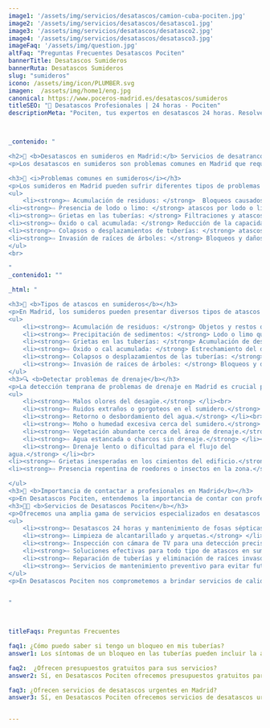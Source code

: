 ```yaml
---
image1: '/assets/img/servicios/desatascos/camion-cuba-pociten.jpg'
image2: '/assets/img/servicios/desatascos/desatasco1.jpg'
image3: '/assets/img/servicios/desatascos/desatasco2.jpg'
image4: '/assets/img/servicios/desatascos/desatasco3.jpg'
imageFaq: '/assets/img/question.jpg'
altFaq: "Preguntas Frecuentes Desatascos Pociten"
bannerTitle: Desatascos Sumideros
bannerRuta: Desatascos Sumideros
slug: "sumideros"
icono: /assets/img/icon/PLUMBER.svg
imagen:  /assets/img/home1/eng.jpg
canonical: https://www.poceros-madrid.es/desatascos/sumideros
titleSEO: "🌟 Desatascos Profesionales | 24 horas - Pociten"
descriptionMeta: "Pociten, tus expertos en desatascos 24 horas. Resolvemos problemas de forma rápida y eficiente en desagües y sumideros. Llámanos al 647 37 67 82 📱."



_contenido: "

<h2>🚰 <b>Desatascos en sumideros en Madrid:</b> Servicios de desatrancos 24 horas - Desatascos Pociten</h2>
<p>Los desatascos en sumideros son problemas comunes en Madrid que requieren soluciones efectivas. En Desatascos Pociten, ofrecemos servicios de desatrancos 24 horas y mantenimiento de fosas sépticas, especializándonos en la limpieza de alcantarillado y arquetas, así como la inspección con cámara de TV. Confía en nuestros servicios profesionales para solucionar atascos en sumideros y garantizar el buen funcionamiento de tu sistema de drenaje en Madrid.</p>

<h3>🔧 <i>Problemas comunes en sumideros</i></h3>
<p>Los sumideros en Madrid pueden sufrir diferentes tipos de problemas que ocasionan atascos:</p>
<ul>
    <li><strong>⇨ Acumulación de residuos: </strong>  Bloqueos causados por desechos en los sumideros.</li><br>
<li><strong>⇨ Presencia de lodo o limo: </strong> atascos por lodo o limo que afectan el flujo del agua.</li><br>
<li><strong>⇨ Grietas en las tuberías: </strong> Filtraciones y atascos causados por grietas en las tuberías.</li><br>
<li><strong>⇨ Óxido o cal acumulada: </strong> Reducción de la capacidad de drenaje debido al óxido o cal.</li><br>
<li><strong>⇨ Colapsos o desplazamientos de tuberías: </strong> atascos provocados por tuberías dañadas.</li><br>
<li><strong>⇨ Invasión de raíces de árboles: </strong> Bloqueos y daños causados por raíces en las tuberías.</li><br>
</ul>
<br>

"
_contenido1: ""

_html: "

<h3>🚧 <b>Tipos de atascos en sumideros</b></h3>
<p>En Madrid, los sumideros pueden presentar diversos tipos de atascos que afectan su funcionamiento:</p>
<ul>
    <li><strong>⇨ Acumulación de residuos: </strong> Objetos y restos que impiden el flujo correcto del agua.</li><br>
    <li><strong>⇨ Precipitación de sedimentos: </strong> Lodo o limo que causa atascos y reduce la capacidad de drenaje.</li><br>
    <li><strong>⇨ Grietas en las tuberías: </strong> Acumulación de desechos en tuberías agrietadas que obstruyen el paso del agua.</li><br>
    <li><strong>⇨ Óxido o cal acumulada: </strong> Estrechamiento del diámetro de las tuberías por acumulación de óxido o cal.</li><br>
    <li><strong>⇨ Colapsos o desplazamientos de las tuberías: </strong> Impedimento completo del paso del agua debido a daños en las tuberías.</li><br>
    <li><strong>⇨ Invasión de raíces de árboles: </strong> Bloqueos y daños por raíces que infiltran las tuberías.</li><br>
</ul>
<h3>🔍 <b>Detectar problemas de drenaje</b></h3>
<p>La detección temprana de problemas de drenaje en Madrid es crucial para evitar daños mayores. Algunos signos comunes incluyen:</p>
<ul>
    <li><strong>⇨ Malos olores del desagüe.</strong> </li><br>
    <li><strong>⇨ Ruidos extraños o gorgoteos en el sumidero.</strong> </li><br>
    <li><strong>⇨ Retorno o desbordamiento del agua.</strong> </li><br>
    <li><strong>⇨ Moho o humedad excesiva cerca del sumidero.</strong> </li><br>
    <li><strong>⇨ Vegetación abundante cerca del área de drenaje.</strong> </li><br>
    <li><strong>⇨ Agua estancada o charcos sin drenaje.</strong> </li><br>
    <li><strong>⇨ Drenaje lento o dificultad para el flujo del
agua.</strong> </li><br>
<li><strong>⇨ Grietas inesperadas en los cimientos del edificio.</strong> </li><br>
<li><strong>⇨ Presencia repentina de roedores o insectos en la zona.</strong> </li><br>

</ul>
<h3>💼 <b>Importancia de contactar a profesionales en Madrid</b></h3>
<p>En Desatascos Pociten, entendemos la importancia de contar con profesionales capacitados para resolver los problemas de desatascos en sumideros en Madrid. Nuestro equipo de expertos ofrece soluciones eficaces y duraderas, utilizando las herramientas y tecnologías más avanzadas.</p>
<h3>👨‍🔧 <b>Servicios de Desatascos Pociten</b></h3>
<p>Ofrecemos una amplia gama de servicios especializados en desatascos en sumideros y sistemas de drenaje en Madrid, incluyendo:</p>
<ul>
    <li><strong>⇨ Desatascos 24 horas y mantenimiento de fosas sépticas.</strong> </li><br>
    <li><strong>⇨ Limpieza de alcantarillado y arquetas.</strong> </li><br>
    <li><strong>⇨ Inspección con cámara de TV para una detección precisa de problemas.</strong> </li><br>
    <li><strong>⇨ Soluciones efectivas para todo tipo de atascos en sumideros.</strong> </li><br>
    <li><strong>⇨ Reparación de tuberías y eliminación de raíces invasoras.</strong> </li><br>
    <li><strong>⇨ Servicios de mantenimiento preventivo para evitar futuros atascos.</strong> </li><br>
</ul>
<p>En Desatascos Pociten nos comprometemos a brindar servicios de calidad, atención rápida y eficiente, y soluciones personalizadas para cada cliente en Madrid. Confía en nosotros para mantener tu sistema de drenaje en perfecto estado.</p>

	    
"



titleFaqs: Preguntas Frecuentes

faq1: ¿Cómo puedo saber si tengo un bloqueo en mis tuberías?
answer1: Los síntomas de un bloqueo en las tuberías pueden incluir la acumulación de agua en el fregadero o en la ducha, olores desagradables provenientes de los desagües y el desbordamiento del inodoro.

faq2:  ¿Ofrecen presupuestos gratuitos para sus servicios?
answer2: Sí, en Desatascos Pociten ofrecemos presupuestos gratuitos para todos nuestros servicios de desatascos en Madrid. Puede contactarnos en cualquier momento para solicitar uno.

faq3: ¿Ofrecen servicios de desatascos urgentes en Madrid?
answer3: Sí, en Desatascos Pociten ofrecemos servicios de desatascos urgentes en Madrid para solucionar los problemas de nuestros clientes de forma rápida y efectiva.


---
```

